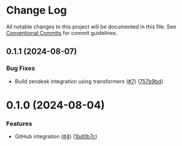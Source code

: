 # Change Log

All notable changes to this project will be documented in this file.
See [Conventional Commits](https://conventionalcommits.org) for commit guidelines.

## 0.1.1 (2024-08-07)


### Bug Fixes

* Build zendesk integration using transformers ([#7](https://github.com/inferablehq/integrations/issues/7)) ([757b9bd](https://github.com/inferablehq/integrations/commit/757b9bda31bb1c0cfe2dd7a294c1ab1933824177))





# 0.1.0 (2024-08-04)


### Features

* GitHub integration ([#4](https://github.com/inferablehq/integrations/issues/4)) ([1bd0b7c](https://github.com/inferablehq/integrations/commit/1bd0b7cc70e9655dff921dca9f9b75ebe8fcb7d8))
